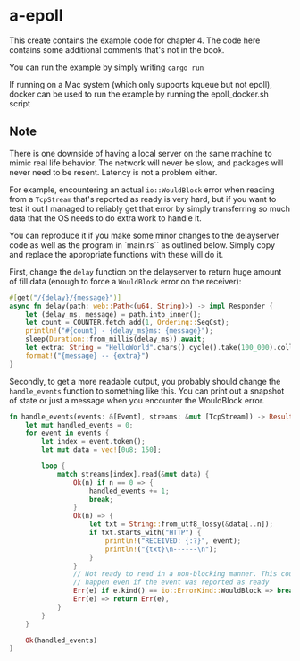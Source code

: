 # a-epoll

This create contains the example code for chapter 4. The code here contains some
additional comments that's not in the book.

You can run the example by simply writing `cargo run`

If running on a Mac system (which only supports kqueue but not epoll), docker
can be used to run the example by running the epoll_docker.sh script

## Note

There is one downside of having a local server on the same machine to mimic
real life behavior. The network will never be slow, and packages will never
need to be resent. Latency is not a problem either.

For example, encountering an actual `io::WouldBlock` error when reading
from a `TcpStream` that's reported as ready is very hard, but if you
want to test it out I managed to reliably get that error by simply transferring
so much data that the OS needs to do extra work to handle it.

You can reproduce it if you make some minor changes to the delayserver code
as well as the program in `main.rs`` as outlined below. Simply copy and replace
the appropriate functions with these will do it.

First, change the `delay` function on the delayserver to return huge amount of fill data
(enough to force a `WouldBlock` error on the receiver):

```rust
#[get("/{delay}/{message}")]
async fn delay(path: web::Path<(u64, String)>) -> impl Responder {
    let (delay_ms, message) = path.into_inner();
    let count = COUNTER.fetch_add(1, Ordering::SeqCst);
    println!("#{count} - {delay_ms}ms: {message}");
    sleep(Duration::from_millis(delay_ms)).await;
    let extra: String = "HelloWorld".chars().cycle().take(100_000).collect();
    format!("{message} -- {extra}")
}
```

Secondly, to get a more readable output, you probably should change the
`handle_events` function to something like this. You can print out a snapshot
of state or just a message when you encounter the WouldBlock error.

```rust
fn handle_events(events: &[Event], streams: &mut [TcpStream]) -> Result<usize> {
    let mut handled_events = 0;
    for event in events {
        let index = event.token();
        let mut data = vec![0u8; 150];

        loop {
            match streams[index].read(&mut data) {
                Ok(n) if n == 0 => {
                    handled_events += 1;
                    break;
                }
                Ok(n) => {
                    let txt = String::from_utf8_lossy(&data[..n]);
                    if txt.starts_with("HTTP") {
                        println!("RECEIVED: {:?}", event);
                        println!("{txt}\n------\n");
                    }
                }
                // Not ready to read in a non-blocking manner. This could
                // happen even if the event was reported as ready
                Err(e) if e.kind() == io::ErrorKind::WouldBlock => break,
                Err(e) => return Err(e),
            }
        }
    }

    Ok(handled_events)
}
```
